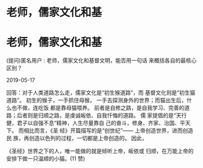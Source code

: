 # 老师，儒家文化和基

# 老师，儒家文化和基

(提问)匿名用户 : 老师，儒家文化和基督文明，能否用一句话 来概括各自的最核心区别？

2019-05-17

回答：对于人类道路怎么走，儒家文化是“初生猴道路”，而 基督文化则是“初生猫道路”。 初生的猴子，一手抓住母猴， 一手去探测身外的世界；而猫出生后，什么也不做，连吃饭 都是靠母猫喂养。 前者是自修之路，是自我学习、完善的道 路；后者则是归顺之路，是虔诚皈依、自我忏悔的道路。 儒 家提倡的是“天行健，君子以自强不息”精神，人生尽量靠自 己的奋斗，修身、齐家、治国、平天下。 而相比而言，《圣 经》开篇描写的是“创世纪”—— 上帝创造世界，进而创造民 族，再创造以色列的过程，一切都是上帝创造的。 因此，

《圣经》世界之下的人，唯一能做的就是倾听上帝，皈依或 归顺，在万能上帝的安排下做一只温顺的小猫。(11 赞)